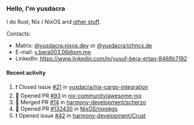 ### Hello, I'm yusdacra

I do Rust, Nix / NixOS and [other stuff](https://yusdacra.gitlab.io/about).

Contacts:
- Matrix: [@yusdacra:nixos.dev](https://matrix.to/#/@yusdacra:nixos.dev) or [@yusdacra:tchncs.de](https://matrix.to/#/@yusdacra:tchncs.de)
- E-mail: y.bera003.06@pm.me
- LinkedIn: https://www.linkedin.com/in/yusuf-bera-ertan-8468b7192

#### Recent activity

<!--START_SECTION:activity-->
1. ❗️ Closed issue [#21](https://github.com/yusdacra/nix-cargo-integration/issues/21) in [yusdacra/nix-cargo-integration](https://github.com/yusdacra/nix-cargo-integration)
2. 💪 Opened PR [#93](https://github.com/nix-community/awesome-nix/pull/93) in [nix-community/awesome-nix](https://github.com/nix-community/awesome-nix)
3. 🎉 Merged PR [#14](https://github.com/harmony-development/scherzo/pull/14) in [harmony-development/scherzo](https://github.com/harmony-development/scherzo)
4. 💪 Opened PR [#132430](https://github.com/NixOS/nixpkgs/pull/132430) in [NixOS/nixpkgs](https://github.com/NixOS/nixpkgs)
5. ❗️ Opened issue [#42](https://github.com/harmony-development/Crust/issues/42) in [harmony-development/Crust](https://github.com/harmony-development/Crust)
<!--END_SECTION:activity-->
